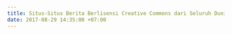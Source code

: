 ```yaml
---
title: Situs-Situs Berita Berlisensi Creative Commons dari Seluruh Dunia!
date: 2017-08-29 14:35:00 +07:00
---
```



